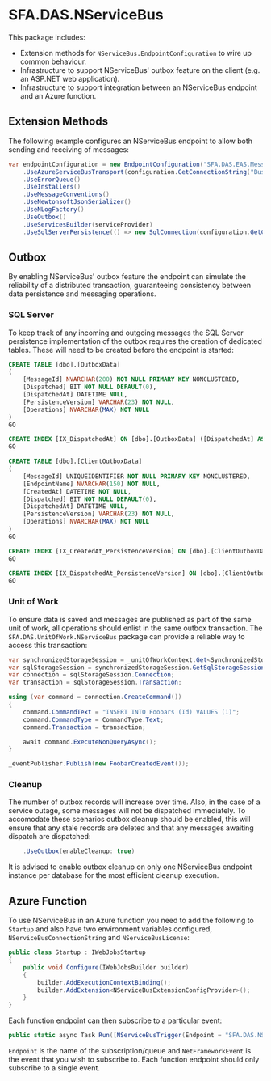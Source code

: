 # SFA.DAS.NServiceBus

This package includes:

* Extension methods for `NServiceBus.EndpointConfiguration` to wire up common behaviour.
* Infrastructure to support NServiceBus' outbox feature on the client (e.g. an ASP.NET web application).
* Infrastructure to support integration between an NServiceBus endpoint and an Azure function.

## Extension Methods

The following example configures an NServiceBus endpoint to allow both sending and receiving of messages:

```c#
var endpointConfiguration = new EndpointConfiguration("SFA.DAS.EAS.MessageHandlers")
    .UseAzureServiceBusTransport(configuration.GetConnectionString("Bus"))
    .UseErrorQueue()
    .UseInstallers()
    .UseMessageConventions()
    .UseNewtonsoftJsonSerializer()
    .UseNLogFactory()
    .UseOutbox()
    .UseServicesBuilder(serviceProvider)
    .UseSqlServerPersistence(() => new SqlConnection(configuration.GetConnectionString("Db")));
```

## Outbox

By enabling NServiceBus' outbox feature the endpoint can simulate the reliability of a distributed transaction, guaranteeing consistency between data persistence and messaging operations.

### SQL Server

To keep track of any incoming and outgoing messages the SQL Server persistence implementation of the outbox requires the creation of dedicated tables. These will need to be created before the endpoint is started:

```sql
CREATE TABLE [dbo].[OutboxData]
(
    [MessageId] NVARCHAR(200) NOT NULL PRIMARY KEY NONCLUSTERED,
    [Dispatched] BIT NOT NULL DEFAULT(0),
    [DispatchedAt] DATETIME NULL,
    [PersistenceVersion] VARCHAR(23) NOT NULL,
    [Operations] NVARCHAR(MAX) NOT NULL
)
GO

CREATE INDEX [IX_DispatchedAt] ON [dbo].[OutboxData] ([DispatchedAt] ASC) WHERE [Dispatched] = 1
GO
```

```sql
CREATE TABLE [dbo].[ClientOutboxData]
(
    [MessageId] UNIQUEIDENTIFIER NOT NULL PRIMARY KEY NONCLUSTERED,
    [EndpointName] NVARCHAR(150) NOT NULL,
    [CreatedAt] DATETIME NOT NULL,
    [Dispatched] BIT NOT NULL DEFAULT(0),
    [DispatchedAt] DATETIME NULL,
    [PersistenceVersion] VARCHAR(23) NOT NULL,
    [Operations] NVARCHAR(MAX) NOT NULL
)
GO

CREATE INDEX [IX_CreatedAt_PersistenceVersion] ON [dbo].[ClientOutboxData] ([CreatedAt] ASC, [PersistenceVersion] ASC) WHERE [Dispatched] = 0
GO

CREATE INDEX [IX_DispatchedAt_PersistenceVersion] ON [dbo].[ClientOutboxData] ([DispatchedAt] ASC, [PersistenceVersion] ASC) WHERE [Dispatched] = 1
GO
``` 

### Unit of Work

To ensure data is saved and messages are published as part of the same unit of work, all operations should enlist in the same outbox transaction. The `SFA.DAS.UnitOfWork.NServiceBus` package can provide a reliable way to access this transaction:

```c#
var synchronizedStorageSession = _unitOfWorkContext.Get<SynchronizedStorageSession>();
var sqlStorageSession = synchronizedStorageSession.GetSqlStorageSession();
var connection = sqlStorageSession.Connection;
var transaction = sqlStorageSession.Transaction;

using (var command = connection.CreateCommand())
{
    command.CommandText = "INSERT INTO Foobars (Id) VALUES (1)";
    command.CommandType = CommandType.Text;
    command.Transaction = transaction;

    await command.ExecuteNonQueryAsync();
}

_eventPublisher.Publish(new FoobarCreatedEvent());
```

### Cleanup

The number of outbox records will increase over time. Also, in the case of a service outage, some messages will not be dispatched immediately. To accomodate these scenarios outbox cleanup should be enabled, this will ensure that any stale records are deleted and that any messages awaiting dispatch are dispatched:

```c#
    .UseOutbox(enableCleanup: true)
```

It is advised to enable outbox cleanup on only one NServiceBus endpoint instance per database for the most efficient cleanup execution.

## Azure Function

To use NServiceBus in an Azure function you need to add the following to `Startup` and also have two environment variables configured, `NServiceBusConnectionString` and `NServiceBusLicense`:

```c#
public class Startup : IWebJobsStartup
{
    public void Configure(IWebJobsBuilder builder)
    {
        builder.AddExecutionContextBinding();
        builder.AddExtension<NServiceBusExtensionConfigProvider>();
    }
}
```

Each function endpoint can then subscribe to a particular event:

```c#
public static async Task Run([NServiceBusTrigger(Endpoint = "SFA.DAS.NServiceBus.AzureFunctionExample")] NetFrameworkEvent message, ILogger log)
```

`Endpoint` is the name of the subscription/queue and `NetFrameworkEvent` is the event that you wish to subscribe to. Each function endpoint should only subscribe to a single event.